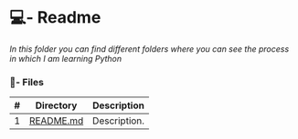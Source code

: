 # 💻- Readme

_In this folder you can find different folders where you can see the process in which I am learning Python_

### :file_folder:- Files

#|Directory|Description
---|---|---
1|[README.md](./README.md)| Description.
